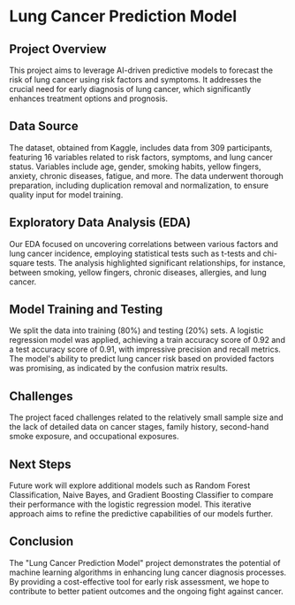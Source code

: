 # Lung Cancer Prediction Model
## Project Overview
This project aims to leverage AI-driven predictive models to forecast the risk of lung cancer using risk factors and symptoms. It addresses the crucial need for early diagnosis of lung cancer, which significantly enhances treatment options and prognosis.

## Data Source
The dataset, obtained from Kaggle, includes data from 309 participants, featuring 16 variables related to risk factors, symptoms, and lung cancer status. Variables include age, gender, smoking habits, yellow fingers, anxiety, chronic diseases, fatigue, and more. The data underwent thorough preparation, including duplication removal and normalization, to ensure quality input for model training.

## Exploratory Data Analysis (EDA)
Our EDA focused on uncovering correlations between various factors and lung cancer incidence, employing statistical tests such as t-tests and chi-square tests. The analysis highlighted significant relationships, for instance, between smoking, yellow fingers, chronic diseases, allergies, and lung cancer.

## Model Training and Testing
We split the data into training (80%) and testing (20%) sets. A logistic regression model was applied, achieving a train accuracy score of 0.92 and a test accuracy score of 0.91, with impressive precision and recall metrics. The model's ability to predict lung cancer risk based on provided factors was promising, as indicated by the confusion matrix results.

## Challenges
The project faced challenges related to the relatively small sample size and the lack of detailed data on cancer stages, family history, second-hand smoke exposure, and occupational exposures.

## Next Steps
Future work will explore additional models such as Random Forest Classification, Naive Bayes, and Gradient Boosting Classifier to compare their performance with the logistic regression model. This iterative approach aims to refine the predictive capabilities of our models further.

## Conclusion
The "Lung Cancer Prediction Model" project demonstrates the potential of machine learning algorithms in enhancing lung cancer diagnosis processes. By providing a cost-effective tool for early risk assessment, we hope to contribute to better patient outcomes and the ongoing fight against cancer.
